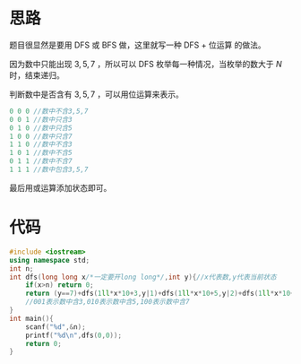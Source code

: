 # 思路
题目很显然是要用 DFS 或 BFS 做，这里就写一种 DFS + 位运算 的做法。

因为数中只能出现 $3,5,7$ ，所以可以 DFS 枚举每一种情况，当枚举的数大于 $N$ 时，结束递归。

判断数中是否含有 $3,5,7$ ，可以用位运算来表示。
```cpp
0 0 0 //数中不含3,5,7
0 0 1 //数中只含3
0 1 0 //数中只含5
1 0 0 //数中只含7
1 1 0 //数中不含3
1 0 1 //数中不含5
0 1 1 //数中不含7
1 1 1 //数中包含3,5,7
```
最后用或运算添加状态即可。
# 代码
```cpp
#include <iostream>
using namespace std;
int n; 
int dfs(long long x/*一定要开long long*/,int y){//x代表数,y代表当前状态 
	if(x>n) return 0;
	return (y==7)+dfs(1ll*x*10+3,y|1)+dfs(1ll*x*10+5,y|2)+dfs(1ll*x*10+7,y|4);
	//001表示数中含3,010表示数中含5,100表示数中含7
}
int main(){
	scanf("%d",&n);
	printf("%d\n",dfs(0,0));
	return 0;
}
```